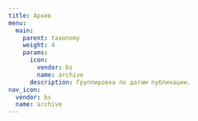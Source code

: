 ```yaml
---
title: Архив
menu:
  main:
    parent: taxonomy
    weight: 4
    params:
      icon:
        vendor: bs
        name: archive
      description: Группировка по датам публикации.
nav_icon:
  vendor: bs
  name: archive
---
```

